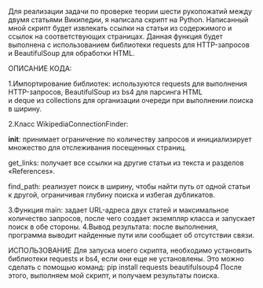 Для реализации задачи по проверке теории шести рукопожатий между двумя статьями Википедии, я написала скрипт на Python.
Написанный мной скрипт будет извлекать ссылки на статьи из содержимого 
и ссылок на соответствующих страницах.
Данная функция будет выполнена с использованием библиотеки requests для HTTP-запросов и BeautifulSoup для обработки HTML.

ОПИСАНИЕ КОДА:

1.Импортирование библиотек: используются requests для выполнения 
HTTP-запросов, BeautifulSoup из bs4 для парсинга HTML и deque из collections для организации очереди при выполнении поиска в ширину.

2.Класс WikipediaConnectionFinder:

__init__: принимает ограничение по количеству запросов и инициализирует множество для отслеживания посещенных страниц.

get_links: получает все ссылки на другие статьи из текста и разделов «References».

find_path: реализует поиск в ширину, чтобы найти путь от одной статьи к другой, ограничивая глубину поиска и избегая дубликатов.

3.Функция main: задает URL-адреса двух статей и максимальное количество запросов, после чего создает экземпляр класса и запускает поиск в обе стороны.
4.Вывод результата: после выполнения, программа выводит найденные пути или сообщает об отсутствии связи.

ИСПОЛЬЗОВАНИЕ
Для запуска моего скрипта, необходимо установить библиотеки requests и bs4, если они еще не установлены. Это можно сделать с помощью команд: pip install requests beautifulsoup4
После этого, выполняем мой скрипт, и получаем результаты поиска.
